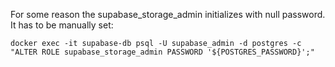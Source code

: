 For some reason the supabase_storage_admin initializes with null password. It has to be manually set:  

    docker exec -it supabase-db psql -U supabase_admin -d postgres -c "ALTER ROLE supabase_storage_admin PASSWORD '${POSTGRES_PASSWORD}';"
